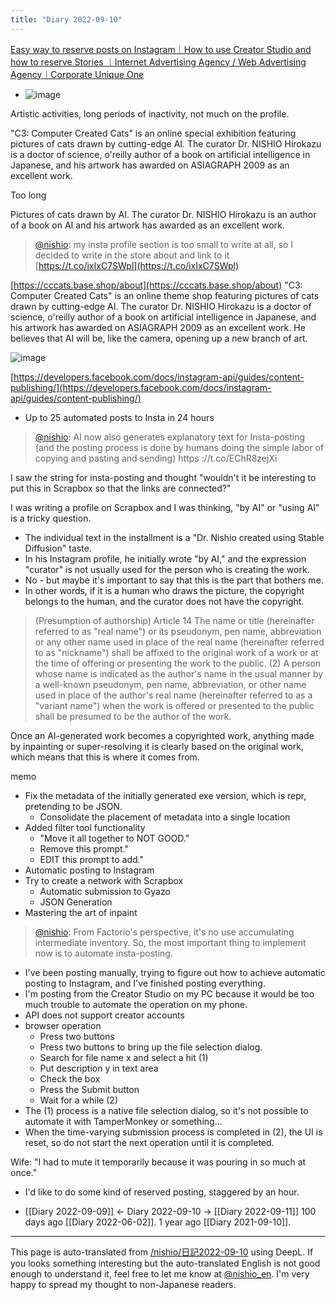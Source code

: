 ```yaml
---
title: "Diary 2022-09-10"
---
```



[Easy way to reserve posts on Instagram｜How to use Creator Studio and how to reserve Stories ｜Internet Advertising Agency / Web Advertising Agency｜Corporate Unique One](https://unique1.co.jp/column/sns_operation/1833/)
- ![image](https://gyazo.com/68fda49ffbf44a038dc57710e14777c0/thumb/1000)

Artistic activities, long periods of inactivity, not much on the profile.

"C3: Computer Created Cats" is an online special exhibition featuring pictures of cats drawn by cutting-edge AI.
The curator Dr. NISHIO Hirokazu is a doctor of science, o'reilly author of a book on artificial intelligence in Japanese, and his artwork has awarded on ASIAGRAPH 2009 as an excellent work.

Too long

Pictures of cats drawn by AI. The curator Dr. NISHIO Hirokazu is an author of a book on AI and his artwork has awarded as an excellent work.

> [@nishio](https://twitter.com/nishio/status/1568305250402193411): my insta profile section is too small to write at all, so I decided to write in the store about and link to it
> [https://t.co/ixIxC7SWpl](https://t.co/ixIxC7SWpl)

[https://cccats.base.shop/about](https://cccats.base.shop/about)
"C3: Computer Created Cats" is an online theme shop featuring pictures of cats drawn by cutting-edge AI.
The curator Dr. NISHIO Hirokazu is a doctor of science, o'reilly author of a book on artificial intelligence in Japanese, and his artwork has awarded on ASIAGRAPH 2009 as an excellent work.
He believes that AI will be, like the camera, opening up a new branch of art.

![image](https://gyazo.com/3b9ad9f5b6c4d732ea9214b18ad4221a/thumb/1000)

[https://developers.facebook.com/docs/instagram-api/guides/content-publishing/](https://developers.facebook.com/docs/instagram-api/guides/content-publishing/)
- Up to 25 automated posts to Insta in 24 hours

> [@nishio](https://twitter.com/nishio/status/1568450328772878336): AI now also generates explanatory text for Insta-posting (and the posting process is done by humans doing the simple labor of copying and pasting and sending) https ://t.co/EChR8zejXi

I saw the string for insta-posting and thought "wouldn't it be interesting to put this in Scrapbox so that the links are connected?"

I was writing a profile on Scrapbox and I was thinking, "by AI" or "using AI" is a tricky question.
- The individual text in the installment is a "Dr. Nishio created using Stable Diffusion" taste.
- In his Instagram profile, he initially wrote "by AI," and the expression "curator" is not usually used for the person who is creating the work.
- No - but maybe it's important to say that this is the part that bothers me.
- In other words, if it is a human who draws the picture, the copyright belongs to the human, and the curator does not have the copyright.

>  (Presumption of authorship)
>  Article 14 The name or title (hereinafter referred to as "real name") or its pseudonym, pen name, abbreviation or any other name used in place of the real name (hereinafter referred to as "nickname") shall be affixed to the original work of a work or at the time of offering or presenting the work to the public.  (2) A person whose name is indicated as the author's name in the usual manner by a well-known pseudonym, pen name, abbreviation, or other name used in place of the author's real name (hereinafter referred to as a "variant name") when the work is offered or presented to the public shall be presumed to be the author of the work.

Once an AI-generated work becomes a copyrighted work, anything made by inpainting or super-resolving it is clearly based on the original work, which means that this is where it comes from.

memo
- Fix the metadata of the initially generated exe version, which is repr, pretending to be JSON.
    - Consolidate the placement of metadata into a single location
- Added filter tool functionality
    - "Move it all together to NOT GOOD."
    - Remove this prompt."
    - EDIT this prompt to add."
- Automatic posting to Instagram
- Try to create a network with Scrapbox
    - Automatic submission to Gyazo
    - JSON Generation
- Mastering the art of inpaint

> [@nishio](https://twitter.com/nishio/status/1568484473930678273?s=21&t=rQH9mOHH4PIboY5Lr_1ggw): From Factorio's perspective, it's no use accumulating intermediate inventory. So, the most important thing to implement now is to automate insta-posting.

- I've been posting manually, trying to figure out how to achieve automatic posting to Instagram, and I've finished posting everything.
- I'm posting from the Creator Studio on my PC because it would be too much trouble to automate the operation on my phone.
- API does not support creator accounts
- browser operation
    - Press two buttons
    - Press two buttons to bring up the file selection dialog.
    - Search for file name x and select a hit (1)
    - Put description y in text area
    - Check the box
    - Press the Submit button
    - Wait for a while (2)
- The (1) process is a native file selection dialog, so it's not possible to automate it with TamperMonkey or something...
- When the time-varying submission process is completed in (2), the UI is reset, so do not start the next operation until it is completed.

Wife: "I had to mute it temporarily because it was pouring in so much at once."
- I'd like to do some kind of reserved posting, staggered by an hour.

- [[Diary 2022-09-09]] ← Diary 2022-09-10 → [[Diary 2022-09-11]]
100 days ago [[Diary 2022-06-02]].
1 year ago [[Diary 2021-09-10]].
---
This page is auto-translated from [/nishio/日記2022-09-10](https://scrapbox.io/nishio/日記2022-09-10) using DeepL. If you looks something interesting but the auto-translated English is not good enough to understand it, feel free to let me know at [@nishio_en](https://twitter.com/nishio_en). I'm very happy to spread my thought to non-Japanese readers.